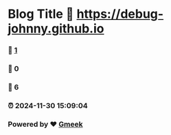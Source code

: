 # Blog Title :link: https://debug-johnny.github.io 
### :page_facing_up: [1](https://debug-johnny.github.io/tag.html) 
### :speech_balloon: 0 
### :hibiscus: 6 
### :alarm_clock: 2024-11-30 15:09:04 
### Powered by :heart: [Gmeek](https://github.com/Meekdai/Gmeek)
